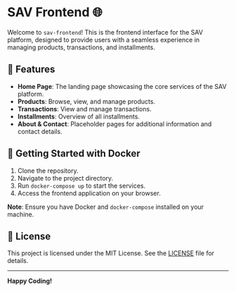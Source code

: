 # SAV Frontend 🌐

Welcome to `sav-frontend`! This is the frontend interface for the SAV platform, designed to provide users with a seamless experience in managing products, transactions, and installments.

## 🌟 Features

- **Home Page**: The landing page showcasing the core services of the SAV platform.
- **Products**: Browse, view, and manage products.
- **Transactions**: View and manage transactions.
- **Installments**: Overview of all installments.
- **About & Contact**: Placeholder pages for additional information and contact details.

## 🚀 Getting Started with Docker

1. Clone the repository.
2. Navigate to the project directory.
3. Run `docker-compose up` to start the services.
4. Access the frontend application on your browser.

**Note**: Ensure you have Docker and `docker-compose` installed on your machine.

## 📝 License

This project is licensed under the MIT License. See the [LICENSE](LICENSE) file for details.

---

**Happy Coding!**
